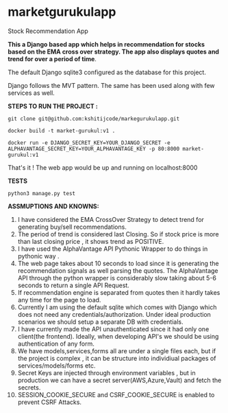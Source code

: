 # marketgurukulapp
Stock Recommendation App


**This a Django based app which helps in recommendation for stocks based on the EMA cross over strategy.
The app also displays quotes and trend for over a period of time**.


The default Django sqlite3  configured as the database for this project. 


Django follows the MVT pattern. The same has been used along with few services as well.



**STEPS TO RUN THE PROJECT :** 

`git clone git@github.com:kshitijcode/markegurukulapp.git`

`docker build -t market-gurukul:v1 . `
   
`docker run -e DJANGO_SECRET_KEY=YOUR_DJANGO_SECRET -e ALPHAVANTAGE_SECRET_KEY=YOUR_ALPHAVANTAGE_KEY -p 80:8000 market- gurukul:v1 `



That's it ! The web app would be up and running on localhost:8000



**TESTS**



`python3 manage.py test `





**ASSMUPTIONS AND KNOWNS:**



1. I have considered the EMA CrossOver Strategy to detect trend for generating buy/sell recommendations.
2. The period of trend is considered last Closing. So if stock price is more than last closing price , it shows trend as POSITIVE.
3. I have used the AlphaVantage API Pythonic Wrapper to do things in pythonic way .
4. The web page takes about 10 seconds to load since it is generating the recommendation signals as well parsing the quotes. The AlphaVantage API through the python wrapper is considerably slow taking about 5-6 seconds to return a single API Request.
5. If recommendation engine is separated from quotes then it hardly takes any time for the page to load.
6. Currently I am using the default sqlite which comes with Django which does not need any credentials/authorization. Under ideal production scenarios we should setup a separate DB with credentials.
7. I have currently made the API unauthenticated since it had only one client(the frontend). Ideally, when developing API's we should be using authentication of any form.
8. We have models,services,forms all are under a single files each, but if the project is complex , it can be structure into individiual packages of services/models/forms etc.
9. Secret Keys are injected through environment variables , but in production we can have a secret server(AWS,Azure,Vault) and fetch the secrets.
10. SESSION_COOKIE_SECURE  and CSRF_COOKIE_SECURE is enabled to prevent CSRF Attacks.



